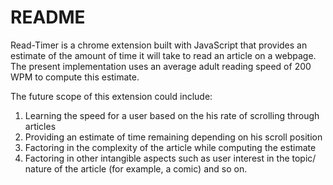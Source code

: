 # README

Read-Timer is a chrome extension built with JavaScript that provides an estimate of the amount of time it will take to read an article on a webpage. The present implementation uses an average adult reading speed of 200 WPM to compute this estimate. 

The future scope of this extension could include:
1) Learning the speed for a user based on the his rate of scrolling through articles
2) Providing an estimate of time remaining depending on his scroll position
3) Factoring in the complexity of the article while computing the estimate
4) Factoring in other intangible aspects such as user interest in the topic/ nature of the article (for example, a comic) and so on.